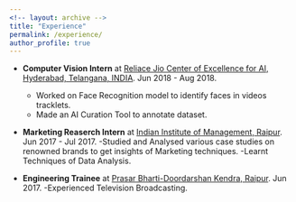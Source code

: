 ```yaml
---
<!-- layout: archive -->
title: "Experience"
permalink: /experience/
author_profile: true
---
```

* **Computer Vision Intern** at [Reliace Jio Center of Excellence for AI, Hyderabad, Telangana, INDIA](http://www.ril.com/). Jun 2018 - Aug 2018.
  - Worked on Face Recognition model to identify faces in videos tracklets.
  - Made an AI Curation Tool to annotate dataset.

* **Marketing Reaserch Intern** at [Indian Institute of Management, Raipur](http://www.iimraipur.ac.in/). Jun 2017 - Jul 2017.
  -Studied and Analysed various case studies on renowned brands to get insights of Marketing techniques.
  -Learnt Techniques of Data Analysis.

* **Engineering Trainee** at [Prasar Bharti-Doordarshan Kendra, Raipur](http://www.ddraipur.gov.in/). Jun 2017.
  -Experienced Television Broadcasting.
